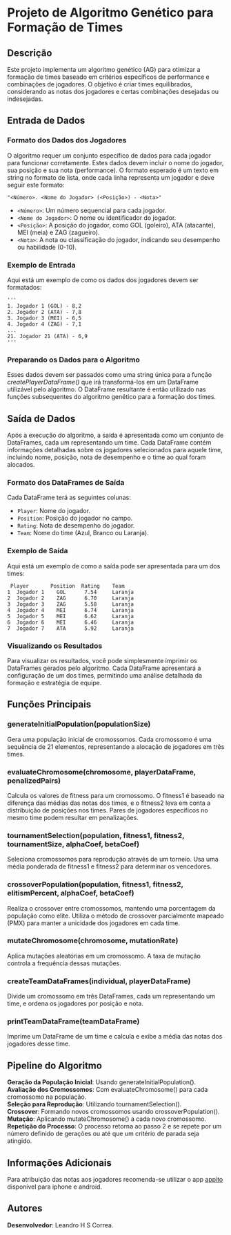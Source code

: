 # Projeto de Algoritmo Genético para Formação de Times
## Descrição
Este projeto implementa um algoritmo genético (AG) para otimizar a formação de times baseado em critérios específicos de performance e combinações de jogadores. O objetivo é criar times equilibrados, considerando as notas dos jogadores e certas combinações desejadas ou indesejadas.

## Entrada de Dados
### Formato dos Dados dos Jogadores
O algoritmo requer um conjunto específico de dados para cada jogador para funcionar corretamente. Estes dados devem incluir o nome do jogador, sua posição e sua nota (performance). O formato esperado é um texto em string no formato de lista, onde cada linha representa um jogador e deve seguir este formato:

```
"<Número>. <Nome do Jogador> (<Posição>) - <Nota>"
```
*  `<Número>`: Um número sequencial para cada jogador.
* `<Nome do Jogador>`: O nome ou identificador do jogador.
* `<Posição>`: A posição do jogador, como GOL (goleiro), ATA (atacante), MEI (meia) e ZAG (zagueiro).
* `<Nota>`: A nota ou classificação do jogador, indicando seu desempenho ou habilidade (0-10).

### Exemplo de Entrada
Aqui está um exemplo de como os dados dos jogadores devem ser formatados:
```
'''
1. Jogador 1 (GOL) - 8,2
2. Jogador 2 (ATA) - 7,8
3. Jogador 3 (MEI) - 6,5
4. Jogador 4 (ZAG) - 7,1
...
21. Jogador 21 (ATA) - 6,9
'''
```
### Preparando os Dados para o Algoritmo
Esses dados devem ser passados como uma string única para a função *createPlayerDataFrame()* que irá transformá-los em um DataFrame utilizável pelo algoritmo. O DataFrame resultante é então utilizado nas funções subsequentes do algoritmo genético para a formação dos times.

## Saída de Dados
Após a execução do algoritmo, a saída é apresentada como um conjunto de DataFrames, cada um representando um time. Cada DataFrame contém informações detalhadas sobre os jogadores selecionados para aquele time, incluindo nome, posição, nota de desempenho e o time ao qual foram alocados.

### Formato dos DataFrames de Saída
Cada DataFrame terá as seguintes colunas:

* `Player`: Nome do jogador.
* `Position`: Posição do jogador no campo.
* `Rating`: Nota de desempenho do jogador.
* `Team`: Nome do time (Azul, Branco ou Laranja).

### Exemplo de Saída
Aqui está um exemplo de como a saída pode ser apresentada para um dos times:
```
 Player       Position  Rating    Team
1  Jogador 1    GOL      7.54     Laranja
2  Jogador 2    ZAG      6.70     Laranja
3  Jogador 3    ZAG      5.58     Laranja
4  Jogador 4    MEI      6.74     Laranja
5  Jogador 5    MEI      6.62     Laranja
6  Jogador 6    MEI      6.46     Laranja
7  Jogador 7    ATA      5.92     Laranja
```
### Visualizando os Resultados
Para visualizar os resultados, você pode simplesmente imprimir os DataFrames gerados pelo algoritmo. Cada DataFrame apresentará a configuração de um dos times, permitindo uma análise detalhada da formação e estratégia de equipe.

## Funções Principais
### generateInitialPopulation(populationSize)
Gera uma população inicial de cromossomos. Cada cromossomo é uma sequência de 21 elementos, representando a alocação de jogadores em três times.

### evaluateChromosome(chromosome, playerDataFrame, penalizedPairs)
Calcula os valores de fitness para um cromossomo. O fitness1 é baseado na diferença das médias das notas dos times, e o fitness2 leva em conta a distribuição de posições nos times. Pares de jogadores específicos no mesmo time podem resultar em penalizações.

### tournamentSelection(population, fitness1, fitness2, tournamentSize, alphaCoef, betaCoef)
Seleciona cromossomos para reprodução através de um torneio. Usa uma média ponderada de fitness1 e fitness2 para determinar os vencedores.

### crossoverPopulation(population, fitness1, fitness2, elitismPercent, alphaCoef, betaCoef)
Realiza o crossover entre cromossomos, mantendo uma porcentagem da população como elite. Utiliza o método de crossover parcialmente mapeado (PMX) para manter a unicidade dos jogadores em cada time.

### mutateChromosome(chromosome, mutationRate)
Aplica mutações aleatórias em um cromossomo. A taxa de mutação controla a frequência dessas mutações.

### createTeamDataFrames(individual, playerDataFrame)
Divide um cromossomo em três DataFrames, cada um representando um time, e ordena os jogadores por posição e nota.

### printTeamDataFrame(teamDataFrame)
Imprime um DataFrame de um time e calcula e exibe a média das notas dos jogadores desse time.

## Pipeline do Algoritmo
**Geração da População Inicial**: Usando generateInitialPopulation(). <br>
**Avaliação dos Cromossomos**: Com evaluateChromosome() para cada cromossomo na população. <br>
**Seleção para Reprodução**: Utilizando tournamentSelection(). <br>
**Crossover**: Formando novos cromossomos usando crossoverPopulation(). <br>
**Mutação**: Aplicando mutateChromosome() a cada novo cromossomo. <br>
**Repetição do Processo**: O processo retorna ao passo 2 e se repete por um número definido de gerações ou até que um critério de parada seja atingido.

## Informações Adicionais
Para atribuição das notas aos jogadores recomenda-se utilizar o app [appito](https://appito.com/) disponível para iphone e android.

## Autores
**Desenvolvedor**: Leandro H S Correa.
